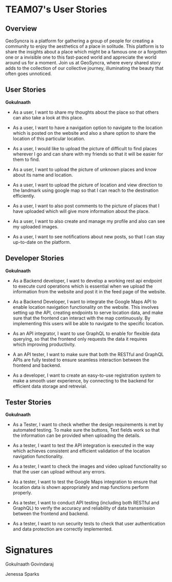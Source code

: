 # TEAM07's User Stories

## Overview
GeoSyncra is a platform for gathering a group of people for creating a community to enjoy the aesthetics of a place in solitude. This platform is to share the insights about a place which might be a famous one or a forgotten one or a invisible one to this fast-paced world and appreciate the world around us for a moment. Join us at GeoSyncra, where every shared story adds to the collection of our collective journey, illuminating the beauty that often goes unnoticed.

## User Stories

**Gokulnaath**
- As a user, I want to share my thoughts about the place so that others can also take a look at this place.
- As a user, I want to have a navigation option to navigate to the location which is posted on the website and also a share option to share the location of this particular location.

- As a user, I would like to upload the picture of difficult to find places wherever I go and can share with my friends so that it will be easier for them to find.
- As a user, I want to upload the picture of unknown places and know about its name and location.

- As a user, I want to upload the picture of location and view direction to the landmark using google map so that I can reach to the destination efficiently.
- As a user, I want to also post comments to the picture of places that I have uploaded which will give more information about the place.

- As a user, I want to also create and manage my profile and also can see my uploaded images.
- As a user, I want to see notifications about new posts, so that I can stay up-to-date on the platform.

## Developer Stories

**Gokulnaath**
- As a Backend developer, I want to develop a working rest api endpoint to execute curd operations which is essential when we upload the information from the website and post it in the feed page of the website.
- As a Backend Developer, I want to integrate the Google Maps API to enable location navigation functionality on the website. This involves setting up the API, creating endpoints to serve location data, and make sure that the frontend can interact with the map continuously. By implementing this users will be able to navigate to the specific location.

- As an API integrator,  I want to use GraphQL to enable for flexible data querying, so that the frontend only requests the data it requires which improving productivity.
- A an API tester, I want to make sure that both the RESTful and GraphQL APIs are fully tested to ensure seamless interaction between the frontend and backend.
- As a developer, I want to create an easy-to-use registration system to make a smooth user experience, by connecting to the backend for efficient data storage and retrevial.

## Tester Stories

**Gokulnaath**
- As a Tester, I want to check whether the design requirements is met by automated testing. To make sure the buttons, Text fields work so that the information can be provided when uploading the details.
- As a tester, I want to test the API integration is executed in the way which achieves consistent and efficient validation of the location navigation functionality.

- As a tester, I want to check the images and video upload functionality so that the user can upload without any errors.
- As a tester, I want to test the Google Maps integration to ensure that location data is shown appropriately and map functions perform properly.
- As a tester, I want to conduct API testing (including both RESTful and GraphQL) to verify the accuracy and reliability of data transmission between the frontend and backend.
- As a tester, I want to run security tests to check that user authentication and data protection are correctly implemented.


# Signatures
Gokulnaath Govindaraj

Jenessa Sparks


   
